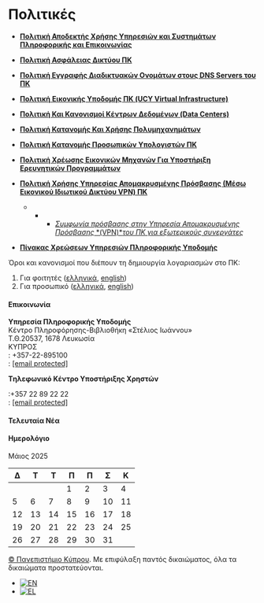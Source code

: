 # Πολιτικές

* [**Πολιτική Αποδεκτής Χρήσης Υπηρεσιών και Συστημάτων Πληροφορικής και Επικοινωνίας**](https://www.ucy.ac.cy/itis/wp-content/uploads/sites/228/2023/02/Politiki-PAX.pdf)

* [**Πολιτική Ασφάλειας Δικτύου ΠΚ**](https://www.ucy.ac.cy/itis2/wp-content/uploads/sites/228/2023/02/POLITIKI-ASFALEIAS-DIKTYOY.pdf)

* [**Πολιτική Εγγραφής Διαδικτυακών Ονομάτων στους DNS Servers του ΠΚ**](https://www.ucy.ac.cy/itis2/wp-content/uploads/sites/228/2023/02/Politiki-eggrafis-diadiktiakon-onomaton-stous-DNS-servers-tou-PK.pdf)

* [**Πολιτική** **Εικονικής Υποδομής ΠΚ (UCY Virtual Infrastructure)**](https://www.ucy.ac.cy/itis/wp-content/uploads/sites/228/2024/02/politiki-UCY-Virtual-Infrastructure.pdf)

* [**Πολιτική Και Κανονισμοί Κέντρων Δεδομένων (Data Centers)**](https://www.ucy.ac.cy/itis2/wp-content/uploads/sites/228/2023/02/Politiki-kai-Kanonismoi_Datacenters_.pdf)

* [**Πολιτική Κατανομής Και Χρήσης Πολυμηχανημάτων**](https://www.ucy.ac.cy/itis/wp-content/uploads/sites/228/2024/07/Anatheorimeni-politiki-katanomis-polimixanimaton_July-2024.pdf)

* [**Πολιτική Κατανομής Προσωπικών Υπολογιστών ΠΚ**](https://www.ucy.ac.cy/itis2/wp-content/uploads/sites/228/2023/02/politiki-gia-pc-as-a-service.pdf)

* [**Πολιτική Χρέωσης Εικονικών Μηχανών Για Υποστήριξη Ερευνητικών Προγραμμάτων**](https://www.ucy.ac.cy/itis2/wp-content/uploads/sites/228/2023/02/politiki-gia-xreosi-vm-machine.pdf)

* **[Πολιτική Χρήσης Υπηρεσίας Απομακρυσμένης Πρόσβασης (Μέσω Εικονικού Ιδιωτικού Δικτύου VPN) ΠΚ](https://www.ucy.ac.cy/itis/wp-content/uploads/sites/228/2023/02/Politiki-VPN.pdf)**
  + - * [*Συμφωνία πρόσβασης στην Υπηρεσία Απομακρυσμένης Πρόσβασης* *(VPN)**του ΠΚ για εξωτερικούς συνεργάτες*](https://www.ucy.ac.cy/itis/wp-content/uploads/sites/228/2023/09/VPN-UserAgreement.pdf)

* **[Πίνακας Χρεώσεων Υπηρεσιών Πληροφορικής Υποδομής](https://www.ucy.ac.cy/itis/wp-content/uploads/sites/228/2024/06/Pinakas-xrewsewn-ITIS.pdf)**

Όροι και κανονισμοί που διέπουν τη δημιουργία λογαριασμών στο ΠΚ:

1. Για φοιτητές ([ελληνικά](https://www.ucy.ac.cy/itis/wp-content/uploads/sites/228/2024/07/eula-student-gr.pdf), [english](https://www.ucy.ac.cy/itis/wp-content/uploads/sites/228/2024/07/eula-student-en.pdf))
2. Για προσωπικό ([ελληνικά](https://www.ucy.ac.cy/itis/wp-content/uploads/sites/228/2024/07/eula-staff-gr.pdf), [english](https://www.ucy.ac.cy/itis/wp-content/uploads/sites/228/2024/07/eula-staff-eng.pdf))

#### Επικοινωνία

**Υπηρεσία Πληροφορικής Υποδομής**  
Κέντρο Πληροφόρησης-Βιβλιοθήκη «Στέλιος Ιωάννου»  
Τ.Θ.20537, 1678 Λευκωσία   
ΚΥΠΡΟΣ  
 : +357-22-895100  
 : [[email protected]](/cdn-cgi/l/email-protection)   
  
**Tηλεφωνικό Κέντρο Υποστήριξης Χρηστών**
  
:+357 22 89 22 22  
 : [[email protected]](/cdn-cgi/l/email-protection)

#### Τελευταία Νέα

#### Ημερολόγιο

Μάιος 2025

| Δ | Τ | Τ | Π | Π | Σ | Κ |
| --- | --- | --- | --- | --- | --- | --- |
|  | | | 1 | 2 | 3 | 4 |
| 5 | 6 | 7 | 8 | 9 | 10 | 11 |
| 12 | 13 | 14 | 15 | 16 | 17 | 18 |
| 19 | 20 | 21 | 22 | 23 | 24 | 25 |
| 26 | 27 | 28 | 29 | 30 | 31 |  |

[©  Πανεπιστήμιο Κύπρου](https://www.ucy.ac.cy). Με επιφύλαξη παντός δικαιώματος, όλα τα δικαιώματα προστατεύονται.

* [![EN](https://www.ucy.ac.cy/itis/wp-content/plugins/sitepress-multilingual-cms/res/flags/en.png)](https://www.ucy.ac.cy/itis/policies/?lang=en)
* [![EL](https://www.ucy.ac.cy/itis/wp-content/plugins/sitepress-multilingual-cms/res/flags/el.png)](https://www.ucy.ac.cy/itis/policies/)